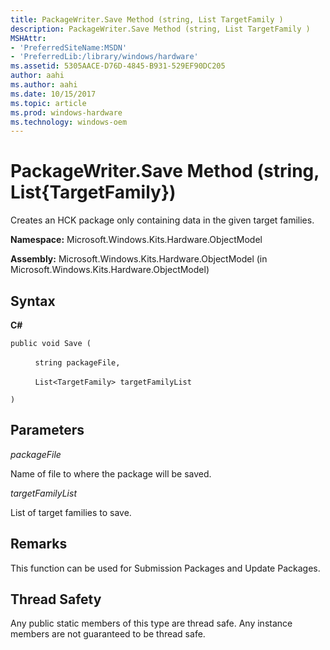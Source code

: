 ```yaml
---
title: PackageWriter.Save Method (string, List TargetFamily )
description: PackageWriter.Save Method (string, List TargetFamily )
MSHAttr:
- 'PreferredSiteName:MSDN'
- 'PreferredLib:/library/windows/hardware'
ms.assetid: 5305AACE-D76D-4845-B931-529EF90DC205
author: aahi
ms.author: aahi
ms.date: 10/15/2017
ms.topic: article
ms.prod: windows-hardware
ms.technology: windows-oem
---
```


# PackageWriter.Save Method (string, List{TargetFamily})


Creates an HCK package only containing data in the given target families.

**Namespace:** Microsoft.Windows.Kits.Hardware.ObjectModel

**Assembly:** Microsoft.Windows.Kits.Hardware.ObjectModel (in Microsoft.Windows.Kits.Hardware.ObjectModel)

## <span id="Syntax"></span><span id="syntax"></span><span id="SYNTAX"></span>Syntax


**C#**

`public void Save (`

          `string packageFile,`

          `List<TargetFamily> targetFamilyList`

`)`

## <span id="Parameters"></span><span id="parameters"></span><span id="PARAMETERS"></span>Parameters


*packageFile*

Name of file to where the package will be saved.

*targetFamilyList*

List of target families to save.

## <span id="Remarks"></span><span id="remarks"></span><span id="REMARKS"></span>Remarks


This function can be used for Submission Packages and Update Packages.

## <span id="Thread_Safety"></span><span id="thread_safety"></span><span id="THREAD_SAFETY"></span>Thread Safety


Any public static members of this type are thread safe. Any instance members are not guaranteed to be thread safe.

 

 






